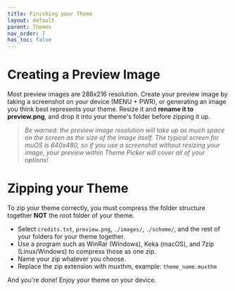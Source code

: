 ```yaml
---
title: Finishing your Theme
layout: default
parent: Themes
nav_order: 7
has_toc: false
---
```


# Creating a Preview Image 
Most preview images are 288x216 resolution. Create your preview image by taking a screenshot on your device (MENU + PWR), or generating an image you think best represents your theme. Resize it and **rename it to preview.png**, and drop it into your theme's folder before zipping it up.

> *Be warned: the preview image resolution will take up as much space on the screen as the size of the image itself. The typical screen for muOS is 640x480, so if you use a screenshot without resizing your image, your preview within Theme Picker will cover all of your options!*

# Zipping your Theme 
To zip your theme correctly, you must compress the folder structure together **NOT** the root folder of your theme.
- Select `credits.txt`, `preview.png`, `./images/`, `./scheme/`, and the rest of your folders for your theme together.
- Use a program such as WinRar (Windows), Keka (macOS), and 7zip (Linux/Windows) to compress those as one zip.
- Name your zip whatever you choose.
- Replace the zip extension with muxthm, example: `theme_name.muxthm`

And you're done! Enjoy your theme on your device.

